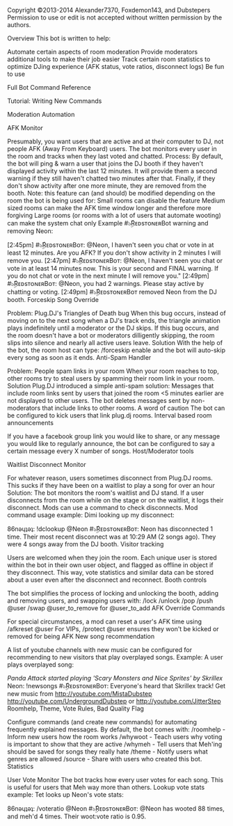 Copyright ©2013-2014 Alexander7370, Foxdemon143, and Dubstepers
Permission to use or edit is not accepted without written permission by the authors.

Overview
This bot is written to help:

Automate certain aspects of room moderation
Provide moderators additional tools to make their job easier
Track certain room statistics to optimize DJing experience (AFK status, vote ratios, disconnect logs)
Be fun to use

Full Bot Command Reference

Tutorial: Writing New Commands

Moderation Automation

AFK Monitor

Presumably, you want users that are active and at their computer to DJ, not people AFK (Away From Keyboard) users. The bot monitors every user in the room and tracks when they last voted and chatted.
Process:
By default, the bot will ping & warn a user that joins the DJ booth if they haven't displayed activity within the last 12 minutes.
It will provide them a second warning if they still haven't chatted two minutes after that.
Finally, if they don't show activity after one more minute, they are removed from the booth.
Note: this feature can (and should) be modified depending on the room the bot is being used for:
Small rooms can disable the feature
Medium sized rooms can make the AFK time window longer and therefore more forgiving
Large rooms (or rooms with a lot of users that automate wooting) can make the system chat only
Example
#๖ۣۜRᴇᴅsᴛᴏɴᴇʀBot warning and removing Neon:

[2:45pm] #๖ۣۜRᴇᴅsᴛᴏɴᴇʀBᴏᴛ: @Neon, I haven't seen you chat or vote in at least 12 minutes. Are you AFK?  If you don't show activity in 2 minutes I will remove you.
[2:47pm] #๖ۣۜRᴇᴅsᴛᴏɴᴇʀBᴏᴛ: @Neon, I haven't seen you chat or vote in at least 14 minutes now.  This is your second and FINAL warning.  If you do not chat or vote in the next minute I will remove you."
[2:49pm] #๖ۣۜRᴇᴅsᴛᴏɴᴇʀBᴏᴛ: @Neon, you had 2 warnings. Please stay active by chatting or voting.
[2:49pm] #๖ۣۜRᴇᴅsᴛᴏɴᴇʀBᴏᴛ removed Neon from the DJ booth.
Forceskip Song Override

Problem: Plug.DJ's Triangles of Death bug
When this bug occurs, instead of moving on to the next song when a DJ's track ends, the triangle animation plays indefinitely until a moderator or the DJ skips.
If this bug occurs, and the room doesn't have a bot or moderators dilligently skipping, the room slips into silence and nearly all active users leave.
Solution
With the help of the bot, the room host can type: /forceskip enable and the bot will auto-skip every song as soon as it ends.
Anti-Spam Handler

Problem: People spam links in your room
When your room reaches to top, other rooms try to steal users by spamming their room link in your room.
Solution
Plug.DJ introduced a simple anti-spam solution: Messages that include room links sent by users that joined the room <5 minutes earlier are not displayed to other users.
The bot deletes messages sent by non-moderators that include links to other rooms.
A word of caution
The bot can be configured to kick users that link plug.dj rooms.
Interval based room announcements

If you have a facebook group link you would like to share, or any message you would like to regularly announce, the bot can be configured to say a certain message every X number of songs.
Host/Moderator tools

Waitlist Disconnect Monitor

For whatever reason, users sometimes disconnect from Plug.DJ rooms. This sucks if they have been on a waitlist to play a song for over an hour
Solution:
The bot monitors the room's waitlist and DJ stand. If a user disconnects from the room while on the stage or on the waitlist, it logs their disconnect. Mods can use a command to check disconnects.
Mod command usage example:
Dimi looking up my disconnect:

86nǝɥʇǝʇ: !dclookup @Neon
#๖ۣۜRᴇᴅsᴛᴏɴᴇʀBoᴛ: Neon has disconnected 1 time. Their most recent disconnect was at 10:29 AM (2 songs ago). 
They were 4 songs away from the DJ booth.
Visitor tracking

Users are welcomed when they join the room.
Each unique user is stored within the bot in their own user object, and flagged as offline in object if they disconnect. This way, vote statistics and similar data can be stored about a user even after the disconnect and reconnect.
Booth controls

The bot simplifies the process of locking and unlocking the booth, adding and removing users, and swapping users with:
/lock
/unlock
/pop
/push @user
/swap @user_to_remove for @user_to_add
AFK Override Commands

For special circumstances, a mod can reset a user's AFK time using /afkreset @user
For VIPs, /protect @user ensures they won't be kicked or removed for being AFK
New song recommendation

A list of youtube channels with new music can be configured for recommending to new visitors that play overplayed songs.
Example:
A user plays overplayed song:

*Panda Attack started playing 'Scary Monsters and Nice Sprites' by Skrillex*
Neon: !newsongs
#๖ۣۜRᴇᴅsᴛᴏɴᴇʀBᴏᴛ: Everyone's heard that Skrillex track! Get new music from http://youtube.com/MistaDubstep http://youtube.com/UndergroundDubstep or http://youtube.com/JitterStep
Roomhelp, Theme, Vote Rules, Bad Quality Flag

Configure commands (and create new commands) for automating frequently explained messages.
By default, the bot comes with:
/roomhelp - Inform new users how the room works
/whywoot - Teach users why voting is important to show that they are active
/whymeh - Tell users that Meh'ing should be saved for songs they really hate
/theme - Notify users what genres are allowed
/source - Share with users who created this bot.
Statistics

User Vote Monitor
The bot tracks how every user votes for each song.
This is useful for users that Meh way more than others.
Lookup vote stats example:
Tet looks up Neon's vote stats:

86nǝɥʇǝʇ: /voteratio @Neon
#๖ۣۜRᴇᴅsᴛᴏɴᴇʀBᴏᴛ: @Neon has wooted 88 times, and meh'd 4 times. Their woot:vote ratio is 0.95.
